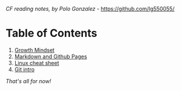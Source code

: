 *CF reading notes, by Polo Gonzalez* - <https://github.com/lg550055/>

# Table of Contents

1. [Growth Mindset](growth-mindset.md)
2. [Markdown and Github Pages](markdown.md)
3. [Linux cheat sheet](cheat-sheet.md)
4. [Git intro](git-intro.md)

*That's all for now!*
